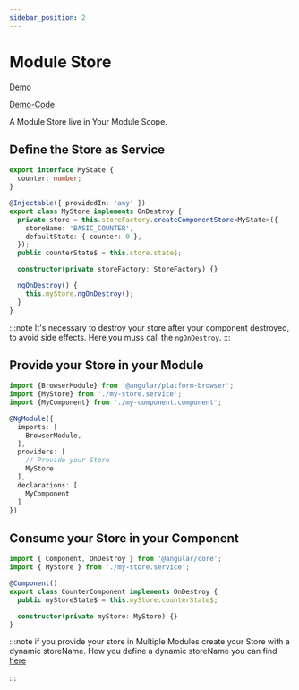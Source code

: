 ```yaml
---
sidebar_position: 2
---
```


# Module Store

[Demo](https://gernsdorfer.github.io/ngrx-lite/sample-app/#/storage-from-service)

[Demo-Code](https://github.com/gernsdorfer/ngrx-lite/tree/master/apps/sample-app/src/app/component-store/service-counter)

A Module Store live in Your Module Scope.

## Define the Store as Service

```ts title="my-component-store.service.ts"
export interface MyState {
  counter: number;
}

@Injectable({ providedIn: 'any' })
export class MyStore implements OnDestroy {
  private store = this.storeFactory.createComponentStore<MyState>({
    storeName: 'BASIC_COUNTER',
    defaultState: { counter: 0 },
  });
  public counterState$ = this.store.state$;

  constructor(private storeFactory: StoreFactory) {}

  ngOnDestroy() {
    this.myStore.ngOnDestroy();
  }
}
```

:::note It's necessary to destroy your store after your component destroyed, to avoid side effects. Here you muss call
the `ngOnDestroy`.
:::

## Provide your Store in your Module

```ts title="my-app.module.ts"
import {BrowserModule} from '@angular/platform-browser';
import {MyStore} from './my-store.service';
import {MyComponent} from './my-component.component';

@NgModule({
  imports: [
    BrowserModule,
  ],
  providers: [
    // Provide your Store
    MyStore
  ],
  declarations: [
    MyComponent
  ]
})
```

## Consume your Store in your Component

```ts title="my-component.component.ts"
import { Component, OnDestroy } from '@angular/core';
import { MyStore } from './my-store.service';

@Component()
export class CounterComponent implements OnDestroy {
  public myStoreState$ = this.myStore.counterState$;

  constructor(private myStore: MyStore) {}
}
```

:::note if you provide your store in Multiple Modules create your Store with a dynamic storeName. How you define a
dynamic storeName you can find [here](/docs/store-strategies/multiple-store-instances)

:::
